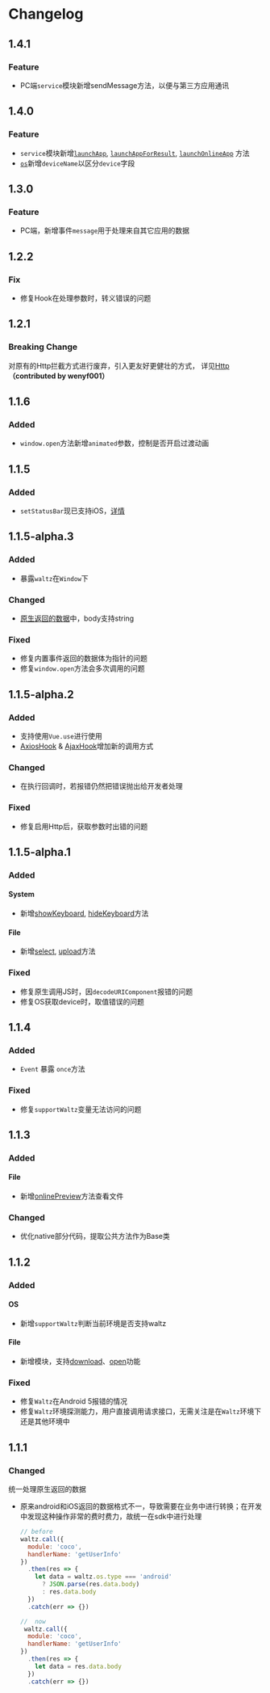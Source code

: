 # Changelog

## 1.4.1

### Feature

* PC端`service`模块新增sendMessage方法，以便与第三方应用通讯

## 1.4.0

### Feature

* `service`模块新增[`launchApp`](bridge.md#launchapp), [`launchAppForResult`](bridge.md#launchappforresult-only-mobile), [`launchOnlineApp`](bridge.md#launchonlineapp-only-mobile) 方法
* [`os`](os.md)新增`deviceName`以区分`device`字段

## 1.3.0

### Feature

* PC端，新增事件`message`用于处理来自其它应用的数据

## 1.2.2

### Fix

* 修复Hook在处理参数时，转义错误的问题

## 1.2.1

### Breaking Change

对原有的Http拦截方式进行废弃，引入更友好更健壮的方式， 详见[Http](http.md) **（contributed by wenyf001）**

## 1.1.6

### Added

* `window.open`方法新增`animated`参数，控制是否开启过渡动画

## 1.1.5

### Added

* `setStatusBar`现已支持iOS，[详情](bridge.md###setStatusBar)

## 1.1.5-alpha.3

### Added

* 暴露`waltz`在`Window`下

### **Changed**

* [原生返回的数据](jie-shao.md)中，body支持string

### **Fixed**

* 修复内置事件返回的数据体为指针的问题
* 修复`window.open`方法会多次调用的问题

## 1.1.5-alpha.2

### Added

* 支持使用`Vue.use`进行使用
* [AxiosHook](http.md#axioshook) &  [AjaxHook](http.md#ajaxhook)增加新的调用方式

### **Changed**

* 在执行回调时，若报错仍然把错误抛出给开发者处理

### **Fixed**

* 修复启用Http后，获取参数时出错的问题

## 1.1.5-alpha.1

### Added

#### System

* 新增[showKeyboard](bridge.md#showkeyboard), [hideKeyboard](bridge.md#hidekeyboard)方法

#### File

* 新增[select](bridge.md#select), [upload](bridge.md#upload)方法

### **Fixed**

* 修复原生调用JS时，因`decodeURIComponent`报错的问题
* 修复OS获取device时，取值错误的问题

## 1.1.4

### Added

* `Event` 暴露 `once`方法

### **Fixed**

* 修复`supportWaltz`变量无法访问的问题

## 1.1.3

### Added

#### File

* 新增[onlinePreview](bridge.md#onlinepreview)方法查看文件

### Changed

* 优化native部分代码，提取公共方法作为Base类

## 1.1.2

### Added

#### OS

* 新增`supportWaltz`判断当前环境是否支持waltz

#### File

* 新增模块，支持[download](bridge.md#download)、[open](bridge.md#open)功能

### Fixed

* 修复`Waltz`在Android 5报错的情况
* 修复`Waltz`环境探测能力，用户直接调用请求接口，无需关注是在`Waltz`环境下还是其他环境中

## 1.1.1

### Changed

统一处理原生返回的数据

* 原来android和iOS返回的数据格式不一，导致需要在业务中进行转换；在开发中发现这种操作非常的费时费力，故统一在sdk中进行处理

  ```javascript
  // before
  waltz.call({
    module: 'coco',
    handlerName: 'getUserInfo'
  })
    .then(res => {
      let data = waltz.os.type === 'android' 
        ? JSON.parse(res.data.body)
        : res.data.body
    })
    .catch(err => {})

  //  now 
   waltz.call({
    module: 'coco',
    handlerName: 'getUserInfo'
  })
    .then(res => {
      let data = res.data.body
    })
    .catch(err => {})
  ```

